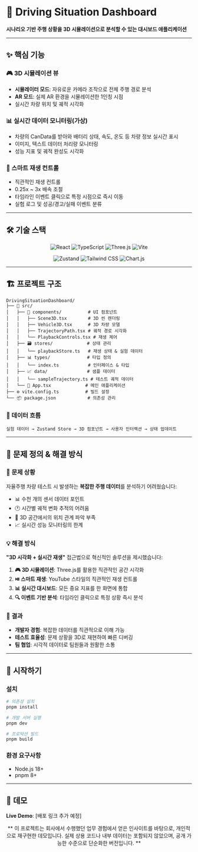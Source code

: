 # 🚗 Driving Situation Dashboard

**시나리오 기반 주행 상황을 3D 시뮬레이션으로 분석할 수 있는 대시보드 애플리케이션**

---

## ✨ 핵심 기능

### 🎮 3D 시뮬레이션 뷰
- **시뮬레이터 모드**: 자유로운 카메라 조작으로 전체 주행 경로 분석
- **AR 모드**: 실제 AR 환경을 시뮬레이션한 1인칭 시점
- 실시간 차량 위치 및 궤적 시각화

### 📊 실시간 데이터 모니터링(가상)
- 차량의 CanData를 받아와 배터리 상태, 속도, 온도 등 차량 정보 실시간 표시
- 이미지, 텍스트 데이터 처리량 모니터링
- 성능 지표 및 궤적 완성도 시각화

### 🎯 스마트 재생 컨트롤
- 직관적인 재생 컨트롤
- 0.25x ~ 3x 배속 조절
- 타임라인 이벤트 클릭으로 특정 시점으로 즉시 이동
- 실험 로그 및 성공/경고/실패 이벤트 분류

---

## 🛠️ 기술 스택

<div align="center">

![React](https://img.shields.io/badge/React-19.1.1-61DAFB?style=for-the-badge&logo=react&logoColor=black)
![TypeScript](https://img.shields.io/badge/TypeScript-5.8.3-3178C6?style=for-the-badge&logo=typescript&logoColor=white)
![Three.js](https://img.shields.io/badge/Three.js-0.179.1-000000?style=for-the-badge&logo=three.js&logoColor=white)
![Vite](https://img.shields.io/badge/Vite-7.1.2-646CFF?style=for-the-badge&logo=vite&logoColor=white)

![Zustand](https://img.shields.io/badge/Zustand-5.0.8-764ABC?style=for-the-badge&logo=redux&logoColor=white)
![Tailwind CSS](https://img.shields.io/badge/Tailwind_CSS-4.1.12-06B6D4?style=for-the-badge&logo=tailwind-css&logoColor=white)
![Chart.js](https://img.shields.io/badge/Chart.js-4.5.0-FF6384?style=for-the-badge&logo=chart.js&logoColor=white)

</div>

---

## 🏗️ 프로젝트 구조

```
DrivingSituationDashboard/
├── 📁 src/
│   ├── 🎨 components/          # UI 컴포넌트
│   │   ├── Scene3D.tsx        # 3D 씬 렌더링
│   │   ├── Vehicle3D.tsx      # 3D 차량 모델
│   │   ├── TrajectoryPath.tsx # 궤적 경로 시각화
│   │   └── PlaybackControls.tsx # 재생 제어
│   ├── 🗃️ stores/             # 상태 관리
│   │   └── playbackStore.ts   # 재생 상태 & 실험 데이터
│   ├── 📊 types/              # 타입 정의
│   │   └── index.ts           # 인터페이스 & 타입
│   ├── 📈 data/               # 샘플 데이터
│   │   └── sampleTrajectory.ts # 테스트 궤적 데이터
│   └── 🎯 App.tsx             # 메인 애플리케이션
├── ⚙️ vite.config.ts          # 빌드 설정
└── 📦 package.json            # 의존성 관리
```

### 🔄 데이터 흐름
```
실험 데이터 → Zustand Store → 3D 컴포넌트 → 사용자 인터랙션 → 상태 업데이트
```

---

## 🎯 문제 정의 & 해결 방식

### 🚨 **문제 상황**
자율주행 차량 테스트 시 발생하는 **복잡한 주행 데이터**를 분석하기 어려웠습니다:
- 📊 수천 개의 센서 데이터 포인트
- 🕐 시간별 궤적 변화 추적의 어려움
- 📍 3D 공간에서의 위치 관계 파악 부족
- 📈 실시간 성능 모니터링의 한계

### 💡 **해결 방식**
**"3D 시각화 + 실시간 재생"** 접근법으로 혁신적인 솔루션을 제시했습니다:

1. **🎮 3D 시뮬레이션**: Three.js를 활용한 직관적인 공간 시각화
2. **⏯️ 스마트 재생**: YouTube 스타일의 직관적인 재생 컨트롤
3. **📊 실시간 대시보드**: 모든 중요 지표를 한 화면에 통합
4. **🔍 이벤트 기반 분석**: 타임라인 클릭으로 특정 상황 즉시 분석

### 🚀 **결과**
- **개발자 경험**: 복잡한 데이터를 직관적으로 이해 가능
- **테스트 효율성**: 문제 상황을 3D로 재현하여 빠른 디버깅
- **팀 협업**: 시각적 데이터로 팀원들과 원활한 소통

---

## 🚀 시작하기

### 설치
```bash
# 의존성 설치
pnpm install

# 개발 서버 실행
pnpm dev

# 프로덕션 빌드
pnpm build
```

### 환경 요구사항
- Node.js 18+
- pnpm 8+

---

## 📱 데모

**Live Demo**: [배포 링크 추가 예정]


<div align="center">

** 이 프로젝트는 회사에서 수행했던 업무 경험에서 얻은 인사이트를 바탕으로, 개인적으로 재구현한 데모입니다. 
실제 상용 코드나 내부 데이터는 포함되지 않았으며, 공개 가능한 수준으로 단순화한 버전입니다. **

</div>
